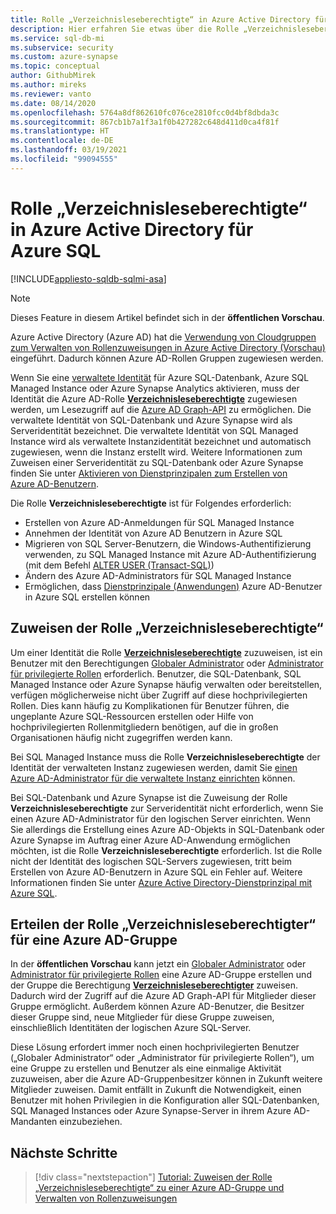 ```yaml
---
title: Rolle „Verzeichnisleseberechtigte“ in Azure Active Directory für Azure SQL
description: Hier erfahren Sie etwas über die Rolle „Verzeichnisleseberechtigte“ in Azure AD für Azure SQL.
ms.service: sql-db-mi
ms.subservice: security
ms.custom: azure-synapse
ms.topic: conceptual
author: GithubMirek
ms.author: mireks
ms.reviewer: vanto
ms.date: 08/14/2020
ms.openlocfilehash: 5764a8df862610fc076ce2810fcc0d4bf8dbda3c
ms.sourcegitcommit: 867cb1b7a1f3a1f0b427282c648d411d0ca4f81f
ms.translationtype: HT
ms.contentlocale: de-DE
ms.lasthandoff: 03/19/2021
ms.locfileid: "99094555"
---
```

# <a name="directory-readers-role-in-azure-active-directory-for-azure-sql"></a>Rolle „Verzeichnisleseberechtigte“ in Azure Active Directory für Azure SQL

[!INCLUDE[appliesto-sqldb-sqlmi-asa](../includes/appliesto-sqldb-sqlmi-asa.md)]

> [!NOTE]
> Dieses Feature in diesem Artikel befindet sich in der **öffentlichen Vorschau**.

Azure Active Directory (Azure AD) hat die [Verwendung von Cloudgruppen zum Verwalten von Rollenzuweisungen in Azure Active Directory (Vorschau)](../../active-directory/roles/groups-concept.md) eingeführt. Dadurch können Azure AD-Rollen Gruppen zugewiesen werden.

Wenn Sie eine [verwaltete Identität](../../active-directory/managed-identities-azure-resources/overview.md#managed-identity-types) für Azure SQL-Datenbank, Azure SQL Managed Instance oder Azure Synapse Analytics aktivieren, muss der Identität die Azure AD-Rolle [**Verzeichnisleseberechtigte**](../../active-directory/roles/permissions-reference.md#directory-readers) zugewiesen werden, um Lesezugriff auf die [Azure AD Graph-API](../../active-directory/develop/active-directory-graph-api.md) zu ermöglichen. Die verwaltete Identität von SQL-Datenbank und Azure Synapse wird als Serveridentität bezeichnet. Die verwaltete Identität von SQL Managed Instance wird als verwaltete Instanzidentität bezeichnet und automatisch zugewiesen, wenn die Instanz erstellt wird. Weitere Informationen zum Zuweisen einer Serveridentität zu SQL-Datenbank oder Azure Synapse finden Sie unter [Aktivieren von Dienstprinzipalen zum Erstellen von Azure AD-Benutzern](authentication-aad-service-principal.md#enable-service-principals-to-create-azure-ad-users).

Die Rolle **Verzeichnisleseberechtigte** ist für Folgendes erforderlich:

- Erstellen von Azure AD-Anmeldungen für SQL Managed Instance
- Annehmen der Identität von Azure AD Benutzern in Azure SQL
- Migrieren von SQL Server-Benutzern, die Windows-Authentifizierung verwenden, zu SQL Managed Instance mit Azure AD-Authentifizierung (mit dem Befehl [ALTER USER (Transact-SQL)](/sql/t-sql/statements/alter-user-transact-sql?view=azuresqldb-mi-current#d-map-the-user-in-the-database-to-an-azure-ad-login-after-migration))
- Ändern des Azure AD-Administrators für SQL Managed Instance
- Ermöglichen, dass [Dienstprinzipale (Anwendungen)](authentication-aad-service-principal.md) Azure AD-Benutzer in Azure SQL erstellen können

## <a name="assigning-the-directory-readers-role"></a>Zuweisen der Rolle „Verzeichnisleseberechtigte“

Um einer Identität die Rolle [**Verzeichnisleseberechtigte**](../../active-directory/roles/permissions-reference.md#directory-readers) zuzuweisen, ist ein Benutzer mit den Berechtigungen [Globaler Administrator](../../active-directory/roles/permissions-reference.md#global-administrator) oder [Administrator für privilegierte Rollen](../../active-directory/roles/permissions-reference.md#privileged-role-administrator) erforderlich. Benutzer, die SQL-Datenbank, SQL Managed Instance oder Azure Synapse häufig verwalten oder bereitstellen, verfügen möglicherweise nicht über Zugriff auf diese hochprivilegierten Rollen. Dies kann häufig zu Komplikationen für Benutzer führen, die ungeplante Azure SQL-Ressourcen erstellen oder Hilfe von hochprivilegierten Rollenmitgliedern benötigen, auf die in großen Organisationen häufig nicht zugegriffen werden kann.

Bei SQL Managed Instance muss die Rolle **Verzeichnisleseberechtigte** der Identität der verwalteten Instanz zugewiesen werden, damit Sie [einen Azure AD-Administrator für die verwaltete Instanz einrichten](authentication-aad-configure.md#provision-azure-ad-admin-sql-managed-instance) können. 

Bei SQL-Datenbank und Azure Synapse ist die Zuweisung der Rolle **Verzeichnisleseberechtigte** zur Serveridentität nicht erforderlich, wenn Sie einen Azure AD-Administrator für den logischen Server einrichten. Wenn Sie allerdings die Erstellung eines Azure AD-Objekts in SQL-Datenbank oder Azure Synapse im Auftrag einer Azure AD-Anwendung ermöglichen möchten, ist die Rolle **Verzeichnisleseberechtigte** erforderlich. Ist die Rolle nicht der Identität des logischen SQL-Servers zugewiesen, tritt beim Erstellen von Azure AD-Benutzern in Azure SQL ein Fehler auf. Weitere Informationen finden Sie unter [Azure Active Directory-Dienstprinzipal mit Azure SQL](authentication-aad-service-principal.md).

## <a name="granting-the-directory-readers-role-to-an-azure-ad-group"></a>Erteilen der Rolle „Verzeichnisleseberechtigter“ für eine Azure AD-Gruppe

In der **öffentlichen Vorschau** kann jetzt ein [Globaler Administrator](../../active-directory/roles/permissions-reference.md#global-administrator) oder [Administrator für privilegierte Rollen](../../active-directory/roles/permissions-reference.md#privileged-role-administrator) eine Azure AD-Gruppe erstellen und der Gruppe die Berechtigung [**Verzeichnisleseberechtigter**](../../active-directory/roles/permissions-reference.md#directory-readers) zuweisen. Dadurch wird der Zugriff auf die Azure AD Graph-API für Mitglieder dieser Gruppe ermöglicht. Außerdem können Azure AD-Benutzer, die Besitzer dieser Gruppe sind, neue Mitglieder für diese Gruppe zuweisen, einschließlich Identitäten der logischen Azure SQL-Server.

Diese Lösung erfordert immer noch einen hochprivilegierten Benutzer („Globaler Administrator“ oder „Administrator für privilegierte Rollen“), um eine Gruppe zu erstellen und Benutzer als eine einmalige Aktivität zuzuweisen, aber die Azure AD-Gruppenbesitzer können in Zukunft weitere Mitglieder zuweisen. Damit entfällt in Zukunft die Notwendigkeit, einen Benutzer mit hohen Privilegien in die Konfiguration aller SQL-Datenbanken, SQL Managed Instances oder Azure Synapse-Server in ihrem Azure AD-Mandanten einzubeziehen.

## <a name="next-steps"></a>Nächste Schritte

> [!div class="nextstepaction"]
> [Tutorial: Zuweisen der Rolle „Verzeichnisleseberechtigte“ zu einer Azure AD-Gruppe und Verwalten von Rollenzuweisungen](authentication-aad-directory-readers-role-tutorial.md)